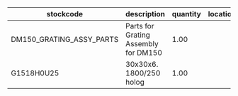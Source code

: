 |stockcode|description|quantity|location|
|---------|-----------|--------|--------|
|DM150_GRATING_ASSY_PARTS|Parts for Grating Assembly for DM150|1.00||
|G1518H0U25|30x30x6. 1800/250 holog|1.00||

